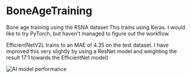 # BoneAgeTraining
Bone age training using the RSNA dataset
This trains using Keras. I would like to try PyTorch, but haven't managed to figure out the workflow.

EfficientNetV2L trains to an MAE of 4.35 on the test dataset. I have improved this very slightly by using a ResNet model and weighting the result 17:1 towards the EfficientNet model)

![AI model performance](https://github.com/user-attachments/assets/b1b83ad8-edf4-4929-b4f3-b5a225939047)
